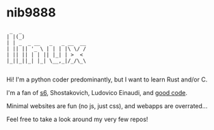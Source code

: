 # nib9888

```
 _  _                     
| |(_)                    
| | _  _ __   _   _ __  __
| || || '_ \ | | | |\ \/ /
| || || | | || |_| | >  < 
|_||_||_| |_| \__,_|/_/\_\
                          
```
Hi! I'm a python coder predominantly, but I want to learn Rust and/or C.

I'm a fan of [s6](https://skarnet.org/software/s6), Shostakovich, Ludovico Einaudi, and [good code](https://skarnet.org/software/skalibs/djblegacy.html).

Minimal websites are fun (no js, just css), and webapps are overrated...

Feel free to take a look around my very few repos!
